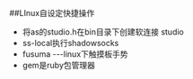 ##LInux自设定快捷操作
- 将as的studio.h在bin目录下创建软连接 studio
- ss-local执行shadowsocks
- fusuma ---linux下触摸板手势
- gem是ruby包管理器

